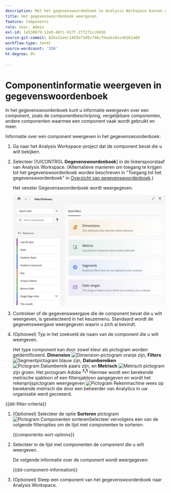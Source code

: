 ```yaml
---
description: Met het gegevenswoordenboek in Analysis Workspace kunnen gebruikers de verschillende componenten in Analysis Workspace, waaronder het beoogde gebruik, die zijn goedgekeurd, duplicaten zijn, catalogiseren en bijhouden, enzovoort.
title: Het gegevenswoordenboek weergeven
feature: Components
role: User, Admin
exl-id: 1e538679-12e0-487c-917f-2ff2f1cc8436
source-git-commit: 82ba31eec1455bf3d0c746cf5eebc81ce6162a00
workflow-type: tm+mt
source-wordcount: '350'
ht-degree: 0%

---
```


# Componentinformatie weergeven in gegevenswoordenboek

In het gegevenswoordenboek kunt u informatie weergeven over een component, zoals de componentbeschrijving, vergelijkbare componenten, andere componenten waarmee een component vaak wordt gebruikt en meer.

Informatie over een component weergeven in het gegevenswoordenboek:

1. Ga naar het Analysis Workspace-project dat de component bevat die u wilt bekijken.

1. Selecteer [!UICONTROL **Gegevenswoordenboek**] in de linkerspoorstaaf van Analysis Workspace. (Alternatieve manieren om toegang te krijgen tot het gegevenswoordenboek worden beschreven in &quot;Toegang tot het gegevenswoordenboek&quot; in [Overzicht van gegevenswoordenboek](/help/components/data-dictionary/data-dictionary-overview.md).)

   Het venster Gegevenswoordenboek wordt weergegeven.

   ![data-dictionary.png](assets/data-dictionary.png)

   <!--double-check this screenshot. I mocked the admin view up a bit to get rid of the Dictionary health tab.-->

1. Controleer of de gegevensweergave die de component bevat die u wilt weergeven, is geselecteerd in het keuzemenu. Standaard wordt de gegevensweergave weergegeven waarin u zich al bevindt.

1. (Optioneel) Typ in het zoekveld de naam van de component die u wilt weergeven.

   Het type component kan door zowel kleur als pictogram worden geïdentificeerd. **Dimension** ![Dimension-pictogram](https://spectrum.adobe.com/static/icons/workflow_18/Smock_Data_18_N.svg) oranje zijn, **Filters** ![Segmentpictogram](https://spectrum.adobe.com/static/icons/workflow_18/Smock_Segmentation_18_N.svg) blauw zijn, **Datumbereiken** ![Pictogram Datumbereik](https://spectrum.adobe.com/static/icons/workflow_18/Smock_Calendar_18_N.svg) paars zijn, en **Metrisch** ![Metrisch pictogram](https://spectrum.adobe.com/static/icons/workflow_18/Smock_Event_18_N.svg) zijn groen. Het pictogram Adobe ![Adobe-pictogram](assets/default-calc-metric-icon.png) Hiermee wordt een berekende metrische sjabloon of een filtersjabloon aangegeven en wordt het rekenprijspictogram weergegeven ![Pictogram Rekenmachine](https://spectrum.adobe.com/static/icons/workflow_18/Smock_Calculator_18_N.svg) wees op berekende metrisch die door een beheerder van Analytics in uw organisatie werd gecreeerd.

{{dd-filter-criteria}}

1. (Optioneel) Selecteer de optie **Sorteren** pictogram ![Pictogram Componenten sorteren](https://spectrum.adobe.com/static/icons/workflow_18/Smock_SortOrderDown_18_N.svg)Selecteer vervolgens een van de volgende filteropties om de lijst met componenten te sorteren:

   {{components-sort-options}}

1. Selecteer in de lijst met componenten de component die u wilt weergeven.

   De volgende informatie over de component wordt weergegeven:

   {{dd-component-information}}

1. (Optioneel) Sleep een component van het gegevenswoordenboek naar Analysis Workspace.
